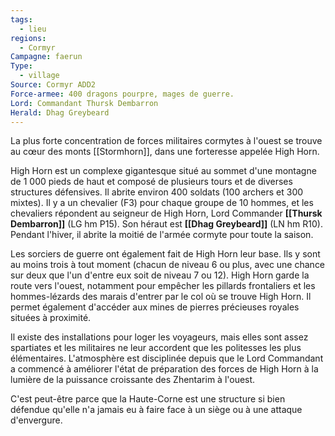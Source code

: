 ```yaml
---
tags:
  - lieu
regions:
  - Cormyr
Campagne: faerun
Type:
  - village
Source: Cormyr ADD2
Force-armee: 400 dragons pourpre, mages de guerre.
Lord: Commandant Thursk Dembarron
Herald: Dhag Greybeard
---
```

La plus forte concentration de forces militaires cormytes à l'ouest se trouve au cœur des monts [[Stormhorn]], dans une forteresse appelée High Horn.

High Horn est un complexe gigantesque situé au sommet d'une montagne de 1 000 pieds de haut et composé de plusieurs tours et de diverses structures défensives. Il abrite environ 400 soldats (100 archers et 300 mixtes). Il y a un chevalier (F3) pour chaque groupe de 10 hommes, et les chevaliers répondent au seigneur de High Horn, Lord Commander **[[Thursk Dembarron]]** (LG hm P15). Son héraut est **[[Dhag Greybeard]]** (LN hm R10). Pendant l'hiver, il abrite la moitié de l'armée cormyte pour toute la saison.

Les sorciers de guerre ont également fait de High Horn leur base. Ils y sont au moins trois à tout moment (chacun de niveau 6 ou plus, avec une chance sur deux que l'un d'entre eux soit de niveau 7 ou 12). High Horn garde la route vers l'ouest, notamment pour empêcher les pillards frontaliers et les hommes-lézards des marais d'entrer par le col où se trouve High Horn. Il permet également d'accéder aux mines de pierres précieuses royales situées à proximité.

Il existe des installations pour loger les voyageurs, mais elles sont assez spartiates et les militaires ne leur accordent que les politesses les plus élémentaires. L'atmosphère est disciplinée depuis que le Lord Commandant a commencé à améliorer l'état de préparation des forces de High Horn à la lumière de la puissance croissante des Zhentarim à l'ouest.

C'est peut-être parce que la Haute-Corne est une structure si bien défendue qu'elle n'a jamais eu à faire face à un siège ou à une attaque d'envergure.